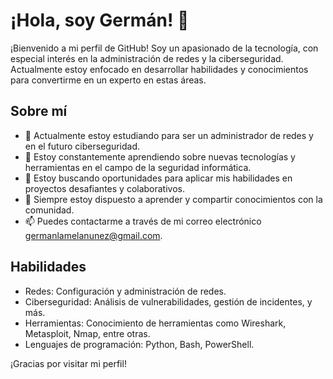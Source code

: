 # ¡Hola, soy Germán! 👋

¡Bienvenido a mi perfil de GitHub! Soy un apasionado de la tecnología, con especial interés en la administración de redes y la ciberseguridad. Actualmente estoy enfocado en desarrollar habilidades y conocimientos para convertirme en un experto en estas áreas.

## Sobre mí

- 🔭 Actualmente estoy estudiando para ser un administrador de redes y en el futuro ciberseguridad.
- 🌱 Estoy constantemente aprendiendo sobre nuevas tecnologías y herramientas en el campo de la seguridad informática.
- 💼 Estoy buscando oportunidades para aplicar mis habilidades en proyectos desafiantes y colaborativos.
- 💬 Siempre estoy dispuesto a aprender y compartir conocimientos con la comunidad.
- 📫 Puedes contactarme a través de mi correo electrónico [germanlamelanunez@gmail.com](mailto:germanlamelanunez@gmail.com).

## Habilidades

- Redes: Configuración y administración de redes.
- Ciberseguridad: Análisis de vulnerabilidades, gestión de incidentes, y más.
- Herramientas: Conocimiento de herramientas como Wireshark, Metasploit, Nmap, entre otras.
- Lenguajes de programación: Python, Bash, PowerShell.


¡Gracias por visitar mi perfil!

